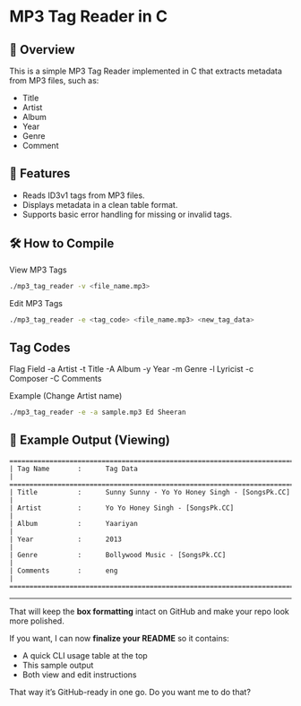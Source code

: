 # MP3 Tag Reader in C

## 📌 Overview
This is a simple MP3 Tag Reader implemented in C that extracts metadata from MP3 files, such as:
- Title
- Artist
- Album
- Year
- Genre
- Comment

## 🚀 Features
- Reads ID3v1 tags from MP3 files.
- Displays metadata in a clean table format.
- Supports basic error handling for missing or invalid tags.

## 🛠️ How to Compile

View MP3 Tags
```bash
./mp3_tag_reader -v <file_name.mp3>
```

Edit MP3 Tags
```bash
./mp3_tag_reader -e <tag_code> <file_name.mp3> <new_tag_data>
```

## Tag Codes

Flag	Field
-a	Artist
-t	Title
-A	Album
-y	Year
-m	Genre
-l	Lyricist
-c	Composer
-C	Comments

Example (Change Artist name)
```bash
./mp3_tag_reader -e -a sample.mp3 Ed Sheeran
```

## 📸 Example Output (Viewing)
```text
===========================================================================
| Tag Name       :      Tag Data                                          |
===========================================================================
| Title          :      Sunny Sunny - Yo Yo Honey Singh - [SongsPk.CC]    |
| Artist         :      Yo Yo Honey Singh - [SongsPk.CC]                  |
| Album          :      Yaariyan                                          |
| Year           :      2013                                              |
| Genre          :      Bollywood Music - [SongsPk.CC]                    |
| Comments       :      eng                                               |
===========================================================================
```


---

That will keep the **box formatting** intact on GitHub and make your repo look more polished.  

If you want, I can now **finalize your README** so it contains:  
- A quick CLI usage table at the top  
- This sample output  
- Both view and edit instructions  

That way it’s GitHub-ready in one go. Do you want me to do that?
```
